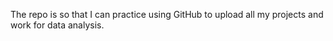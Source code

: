 The repo is so that I can practice using GitHub to upload all my projects and work for data analysis.
